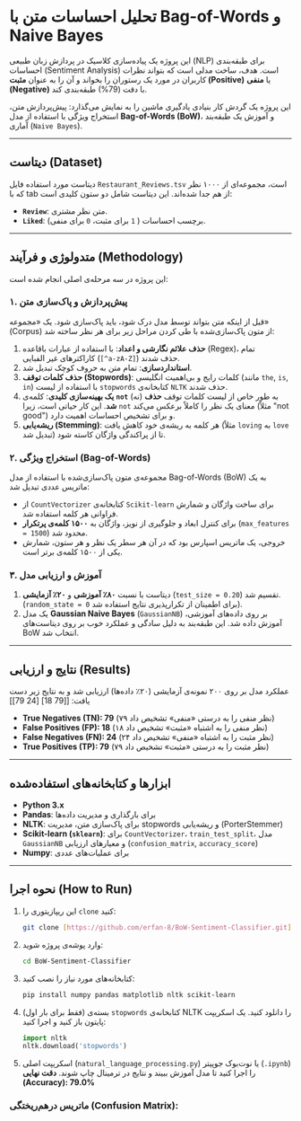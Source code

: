 # تحلیل احساسات متن با Bag-of-Words و Naive Bayes

این پروژه یک پیاده‌سازی کلاسیک در پردازش زبان طبیعی (NLP) برای طبقه‌بندی احساسات (Sentiment Analysis) است. هدف، ساخت مدلی است که بتواند نظرات کاربران در مورد یک رستوران را بخواند و آن را به عنوان **مثبت (Positive)** یا **منفی (Negative)** با دقت (79%) طبقه‌بندی کند.

این پروژه یک گردش کار بنیادی یادگیری ماشین را به نمایش می‌گذارد: پیش‌پردازش متن، استخراج ویژگی با استفاده از مدل **Bag-of-Words (BoW)**، و آموزش یک طبقه‌بند آماری (`Naive Bayes`).

---

## دیتاست (Dataset)

دیتاست مورد استفاده فایل `Restaurant_Reviews.tsv` است، مجموعه‌ای از ۱۰۰۰ نظر که با tab از هم جدا شده‌اند. این دیتاست شامل دو ستون کلیدی است:
* **`Review`**: متن نظر مشتری.
* **`Liked`**: برچسب احساسات ( `1` برای مثبت، `0` برای منفی).

---

## متدولوژی و فرآیند (Methodology)

این پروژه در سه مرحله‌ی اصلی انجام شده است:

### ۱. پیش‌پردازش و پاک‌سازی متن
قبل از اینکه متن بتواند توسط مدل درک شود، باید پاک‌سازی شود. یک «مجموعه» (Corpus) از متون پاک‌سازی‌شده با طی کردن مراحل زیر برای هر نظر ساخته شد:

1.  **حذف علائم نگارشی و اعداد**: با استفاده از عبارات باقاعده (Regex)، تمام کاراکترهای غیر الفبایی (`[^a-zA-Z]`) حذف شدند.
2.  **استانداردسازی**: تمام متن به حروف کوچک تبدیل شد.
3.  **حذف کلمات توقف (Stopwords)**: کلمات رایج و بی‌اهمیت انگلیسی (مانند `the`, `is`, `in`) با استفاده از لیست `stopwords` کتابخانه‌ی `NLTK` حذف شدند.
4.  **یک بهینه‌سازی کلیدی**: کلمه‌ی **`not`** (نه) به طور خاص از لیست کلمات توقف **حذف شد**. این کار حیاتی است، زیرا `not` معنای یک نظر را کاملاً برعکس می‌کند (مثلاً "not good") و برای تشخیص احساسات اهمیت دارد.
5.  **ریشه‌یابی (Stemming)**: هر کلمه به ریشه‌ی خود کاهش یافت (مثلاً `loving` به `love` تبدیل شد) تا از پراکندگی واژگان کاسته شود.

### ۲. استخراج ویژگی (Bag-of-Words)
مجموعه‌ی متون پاک‌سازی‌شده با استفاده از مدل Bag-of-Words (BoW) به یک ماتریس عددی تبدیل شد:

* از `CountVectorizer` کتابخانه‌ی `Scikit-learn` برای ساخت واژگان و شمارش فراوانی هر کلمه استفاده شد.
* برای کنترل ابعاد و جلوگیری از نویز، واژگان به **۱۵۰۰ کلمه‌ی پرتکرار** (`max_features = 1500`) محدود شد.
* خروجی، یک ماتریس اسپارس بود که در آن هر سطر یک نظر و هر ستون، شمارش یکی از ۱۵۰۰ کلمه‌ی برتر است.

### ۳. آموزش و ارزیابی مدل
1.  دیتاست با نسبت **۸۰٪ آموزشی** و **۲۰٪ آزمایشی** (`test_size = 0.20`) تقسیم شد. (`random_state = 0` برای اطمینان از تکرارپذیری نتایج استفاده شد).
2.  یک مدل **Gaussian Naive Bayes** (`GaussianNB`) بر روی داده‌های آموزشی، آموزش داده شد. این طبقه‌بند به دلیل سادگی و عملکرد خوب بر روی دیتاست‌های BoW انتخاب شد.

---

## نتایج و ارزیابی (Results)

عملکرد مدل بر روی ۲۰۰ نمونه‌ی آزمایشی (۲۰٪ داده‌ها) ارزیابی شد و به نتایج زیر دست یافت:
[[79 18] [24 79]]

* **True Negatives (TN): 79** (۷۹ نظر منفی را به درستی «منفی» تشخیص داد)
* **False Positives (FP): 18** (۱۸ نظر منفی را به اشتباه «مثبت» تشخیص داد)
* **False Negatives (FN): 24** (۲۴ نظر مثبت را به اشتباه «منفی» تشخیص داد)
* **True Positives (TP): 79** (۷۹ نظر مثبت را به درستی «مثبت» تشخیص داد)

---

## ابزارها و کتابخانه‌های استفاده‌شده
* **Python 3.x**
* **Pandas**: برای بارگذاری و مدیریت داده‌ها
* **NLTK**: برای پاک‌سازی متن، مدیریت stopwords و ریشه‌یابی (PorterStemmer)
* **Scikit-learn (`sklearn`)**: برای `CountVectorizer`، `train_test_split`، مدل `GaussianNB` و معیارهای ارزیابی (`confusion_matrix`, `accuracy_score`)
* **Numpy**: برای عملیات‌های عددی

---

## نحوه اجرا (How to Run)

1.  این ریپازیتوری را `clone` کنید:
    ```bash
    git clone [https://github.com/erfan-8/BoW-Sentiment-Classifier.git](https://github.com/erfan-8/BoW-Sentiment-Classifier.git)
    ```
2.  وارد پوشه‌ی پروژه شوید:
    ```bash
    cd BoW-Sentiment-Classifier
    ```
3.  کتابخانه‌های مورد نیاز را نصب کنید:
    ```bash
    pip install numpy pandas matplotlib nltk scikit-learn
    ```
4.  (فقط برای بار اول) بسته‌ی `stopwords` کتابخانه‌ی NLTK را دانلود کنید. یک اسکریپت پایتون باز کنید و اجرا کنید:
    ```python
    import nltk
    nltk.download('stopwords')
    ```
5.  اسکریپت اصلی (`natural_language_processing.py`) یا نوت‌بوک جوپیتر (`.ipynb`) را اجرا کنید تا مدل آموزش ببیند و نتایج در ترمینال چاپ شوند.
**دقت نهایی (Accuracy): 79.0%**

### ماتریس درهم‌ریختگی (Confusion Matrix):
